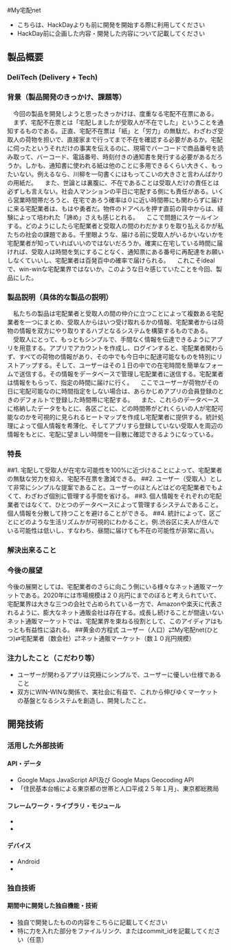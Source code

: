 #My宅配net

- こちらは、HackDayよりも前に開発を開始する際に利用してください
- HackDay前に企画した内容・開発した内容について記載してください

## 製品概要
### DeliTech (Delivery + Tech)

### 背景（製品開発のきっかけ、課題等）
　今回の製品を開発しようと思ったきっかけは、度重なる宅配不在票にある。
　まず、宅配不在票とは「宅配しましたが受取人が不在でした」ということを通知するものである。正直、宅配不在票は「紙」と「労力」の無駄だ。わざわざ受取人の荷物を担いで、直接家まで行ってまで不在を確認する必要があるか。宅配に伺ったというそれだけの事実を伝えるのに、現場でバーコードで商品番号を読み取って、バーコード、電話番号、時刻付きの通知書を発行する必要があるだろうか。しかも、通知書に使われる紙は他のことに多用できるくらい大きく、もったいない。例えるなら、川柳を一句書くにはもってこいの大きさと言わんばかりの用紙だ。
　また、世論とは裏腹に、不在であることは受取人だけの責任とは必ずしも言えない。社会人マンションの平日に宅配する側にも責任がある。いくら営業時間帯だろうと、在宅であろう確率は０に近い時間帯にも関わらずに届けに来る宅配業者は、もはや勇者だ。物件のドアベルを押す直前の背中からは、経験によって培われた「諦め」さえも感じとれる。
　ここで問題にスケールインする。どのようにしたら宅配業者と受取人の間のわだかまりを取り払えるかが私たちの社会の課題である。千里眼ような、届ける前に受取人がいるかいないかを宅配業者が知っていればいいのではないだろうか。確実に在宅している時間に届ければ、受取人は時間を気にすることなく、通知票にある番号に再配達をお願いしなくていいし、宅配業者は百発百中の確率で届けられる。
　これこそidealで、win-winな宅配業界ではないか。このような日々感じていたことを今回、製品にした。
### 製品説明（具体的な製品の説明）
　私たちの製品は宅配業者と受取人の間の仲介に立つことによって複数ある宅配業者を一つにまとめ、受取人からはいつ受け取れるかの情報、宅配業者からは荷物の情報を双方にやり取りするハブとなるシステムを構築するものである。
　受取人にとって、もっともシンプルで、手間なく情報を伝達できるようにアプリを用意する。アプリでアカウントを作成し、ログインすると、宅配業者関わらず、すべての荷物の情報があり、その中でも今日中に配達可能なものを特別にリストアップする。そして、ユーザーはその１日の中での在宅時間を簡単なフォームで送信する。その情報をデータベースで管理し宅配業者に送信する。宅配業者は情報をもらって、指定の時間に届けに行く。
　ここでユーザーが荷物がその日に宅配可能なのに時間指定をしない場合は、あらかじめアプリの会員登録のときのデフォルトで登録した時間帯に宅配する。
　また、これらのデータベースに格納したデータをもとに、各区ごとに、どの時間帯がどれくらいの人が宅配可能なのかを可視的に見られるヒートマップを作成し宅配業者に提供する。統計処理によって個人情報を希薄化、そしてアプリすら登録していない受取人を周辺の情報をもとに、宅配に望ましい時間を一目散に確認できるようになっている。
### 特長
##1. 宅配して受取人が在宅な可能性を100%に近づけることによって、宅配業者の無駄な労力を抑え、宅配不在票を激減できる。
##2. ユーザー（受取人）として非常にシンプルな提案であること。ユーザーのほとんどはどの宅配業者でもよくて、わざわざ個別に管理する手間を省ける。
##3. 個人情報をそれぞれの宅配業者ではなくて、ひとつのデータベースによって管理するシステムであること。個人情報を分散して持つことを避けることができる。
##4. 統計によって、区ごとにどのような生活リズムかが可視的にわかること。例.渋谷区に夫人が住んでいる可能性は低いし、すなわち、昼間に届けても不在の可能性が非常に高い。

### 解決出来ること

### 今後の展望
今後の展開としては、宅配業者のさらに向こう側にいる様々なネット通販マーケットである。2020年には市場規模は２０兆円にまでのぼると考えられていて、宅配業界は大きな三つの会社で占められている一方で、Amazonや楽天に代表されるように、膨大なネット通販会社は存在する。成長し続けることが間違いないネット通販マーケットでは、宅配業界を束ねる役割として、このアイディアはもっとも有益性に溢れる。
##黄金の方程式
 ユーザー（人口）⇄My宅配net(ひとつ)⇄宅配業者（数会社）⇄ネット通販マーケット（数１０兆円規模）
### 注力したこと（こだわり等）
* ユーザーが関わるアプリは究極にシンプルで、ユーザーに優しい仕様であること
* 双方にWIN-WINな関係で、実社会に有益で、これから伸びゆくマーケットの基盤となるシステムを創造し、開発したこと。

## 開発技術
### 活用した外部技術
#### API・データ
* Google Maps JavaScript API及び Google Maps Geocoding API
* 「住民基本台帳による東京都の世帯と人口平成２５年１月」、東京都総務局

#### フレームワーク・ライブラリ・モジュール
* 
* 

#### デバイス
* Android
* 

### 独自技術
#### 期間中に開発した独自機能・技術
* 独自で開発したものの内容をこちらに記載してください
* 特に力を入れた部分をファイルリンク、またはcommit_idを記載してください（任意）
